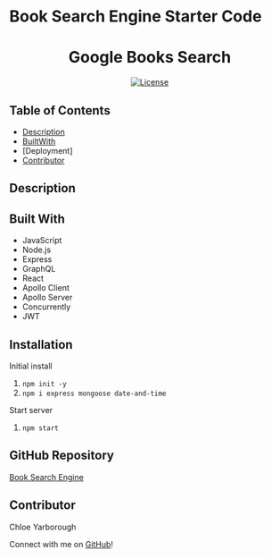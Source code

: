 # Book Search Engine Starter Code

<h1 align="center">Google Books Search</h1>

<div align="center">

<a href="https://opensource.org/licenses/MIT">![License](https://img.shields.io/badge/License-MIT-orange.svg)</a>

</div>

## Table of Contents

* [Description](#description)
* [BuiltWith](#built-with)
* [Deployment]
* [Contributor](#contributor)

## Description



## Built With

* JavaScript
* Node.js
* Express
* GraphQL
* React
* Apollo Client
* Apollo Server
* Concurrently
* JWT

## Installation

Initial install

1. `npm init -y`
2. `npm i express mongoose date-and-time`

Start server

1. `npm start`


## GitHub Repository

[Book Search Engine](https://github.com/chloeyarb/Book-Search-Engine/tree/develop)

## Contributor

Chloe Yarborough

Connect with me on [GitHub](https://github.com/chloeyarb)!
